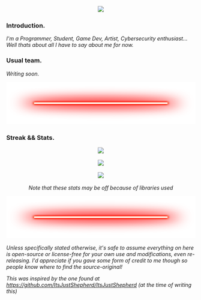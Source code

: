 <p align="center">
  <img src="https://readme-typing-svg.herokuapp.com/?lines=I+am+a+developer;I+am+a+student;I+am+a+game+dev;I+am+a+Linux+user;I+am+a+CyberSec+entusiast;I+am+Mart+|+marvhus&font=Fira%20Code&center=true&width=500&height=200">
</p>

<body>

### Introduction.
<p align="center">
  <p><i>I'm a Programmer, Student, Game Dev, Artist, Cybersecurity enthusiast...
  Well thats about all I have to say about me for now.</i>

### Usual team.
<p align="center">
  <p><i>Writing soon.</i>

<!-- Divider -->
  <p align="center">
  <img src="https://github.com/marvhus/marvhus/blob/master/Gallery/neon-line-red.png" width="850" height="112" /></p>

### Streak && Stats.
<!-- This is for the fire-streak -->
<p align="center">
<img src="https://github-readme-streak-stats.herokuapp.com?user=marvhus&theme=dark&currStreakNum=CC6818&fire=CC2424&currStreakLabel=888888&dates=FFFFFF&background=000000&ring=FFFFFF&stroke=DD2727&sideNums=FFFFFF&sideLabels=888888&border=FFFFFF">
</a>
<!-- This is for the stats -->
<p align="center">
<img src="https://github-readme-stats.vercel.app/api?username=marvhus&count_private=true&show_icons=true&title_color=ffffff&icon_color=CC2424&text_color=888888FF&bg_color=000000"">
</a>
<!-- This is for the content-written -->
<p align="center">
<img src="https://github-readme-stats.vercel.app/api/top-langs/?username=marvhus&title_color=ffffff&icon_color=CC2424&text_color=888888FF&bg_color=000000">

<p align="center">
<i>Note that these stats may be off because of libraries used</i>
</a>
</p>
<!-- Divider -->
  <p align="center">
  <img src="https://github.com/marvhus/marvhus/blob/master/Gallery/neon-line-red.png" width="850" height="112" /></p>

<i>Unless specifically stated otherwise, it's safe to assume everything on here is open-source or license-free for your own use and modifications, even re-releasing.
  I'd appreciate if you gave some form of credit to me though so people know where to find the source-original! </i>

<i>This was inspired by the one found at https://github.com/ItsJustShepherd/ItsJustShepherd (at the time of writing this)</i>

</body>
